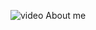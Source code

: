 ![video](https://github.com/Mubashir-Hussaini/banner/commit/e820600f4453f022af5c6a7b8f00dd6ee2fa120d)
About me
